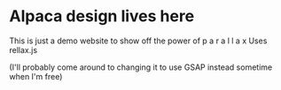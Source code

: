 # Alpaca design lives here

This is just a demo website to show off the power of p a r a l l a x 
Uses rellax.js 

(I'll probably come around to changing it to use GSAP instead sometime when I'm free)
